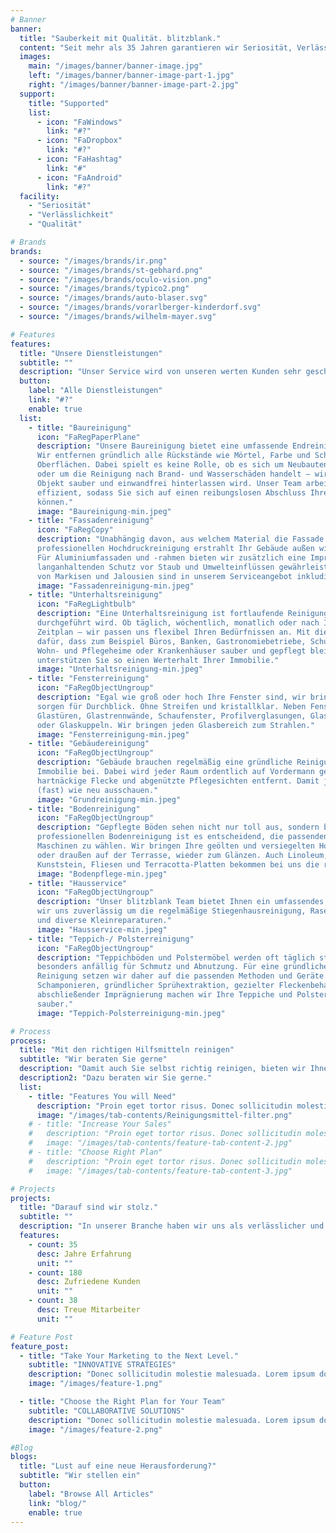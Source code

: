 ```yaml
---
# Banner
banner:
  title: "Sauberkeit mit Qualität. blitzblank."
  content: "Seit mehr als 35 Jahren garantieren wir Seriosität, Verlässlichkeit und Qualität in der Gebäudereinigung. Ihre Zufriedenheit steht bei uns an erster Stelle."
  images:
    main: "/images/banner/banner-image.jpg"
    left: "/images/banner/banner-image-part-1.jpg"
    right: "/images/banner/banner-image-part-2.jpg"
  support:
    title: "Supported"
    list:
      - icon: "FaWindows"
        link: "#?"
      - icon: "FaDropbox"
        link: "#?"
      - icon: "FaHashtag"
        link: "#"
      - icon: "FaAndroid"
        link: "#?"
  facility:
    - "Seriosität"
    - "Verlässlichkeit"
    - "Qualität"

# Brands
brands:
  - source: "/images/brands/ir.png"
  - source: "/images/brands/st-gebhard.png"
  - source: "/images/brands/oculo-vision.png"
  - source: "/images/brands/typico2.png"
  - source: "/images/brands/auto-blaser.svg"
  - source: "/images/brands/vorarlberger-kinderdorf.svg"
  - source: "/images/brands/wilhelm-mayer.svg"

# Features
features:
  title: "Unsere Dienstleistungen"
  subtitle: ""
  description: "Unser Service wird von unseren werten Kunden sehr geschätzt."
  button:
    label: "Alle Dienstleistungen"
    link: "#?"
    enable: true
  list:
    - title: "Baureinigung"
      icon: "FaRegPaperPlane"
      description: "Unsere Baureinigung bietet eine umfassende Endreinigung nach Abschluss von Bauarbeiten.
      Wir entfernen gründlich alle Rückstände wie Mörtel, Farbe und Schmutz von allen
      Oberflächen. Dabei spielt es keine Rolle, ob es sich um Neubauten, Sanierungen, Umbauten
      oder um die Reinigung nach Brand- und Wasserschäden handelt – wir sorgen dafür, dass Ihr
      Objekt sauber und einwandfrei hinterlassen wird. Unser Team arbeitet zuverlässig und
      effizient, sodass Sie sich auf einen reibungslosen Abschluss Ihres Bauprojekts verlassen
      können."
      image: "Baureinigung-min.jpeg"
    - title: "Fassadenreinigung"
      icon: "FaRegCopy"
      description: "Unabhängig davon, aus welchem Material die Fassade Ihrer Immobilie besteht – mit unserer
      professionellen Hochdruckreinigung erstrahlt Ihr Gebäude außen wieder in neuem Glanz.
      Für Aluminiumfassaden und -rahmen bieten wir zusätzlich eine Imprägnierung an, die einen
      langanhaltenden Schutz vor Staub und Umwelteinflüssen gewährleistet. Auch die Reinigung
      von Markisen und Jalousien sind in unserem Serviceangebot inkludiert."
      image: "Fassadenreinigung-min.jpeg"
    - title: "Unterhaltsreinigung"
      icon: "FaRegLightbulb"
      description: "Eine Unterhaltsreinigung ist fortlaufende Reinigungsarbeit, die in festgelegten Abständen
      durchgeführt wird. Ob täglich, wöchentlich, monatlich oder nach Ihrem individuellen
      Zeitplan – wir passen uns flexibel Ihren Bedürfnissen an. Mit diesem Service sorgen wir
      dafür, dass zum Beispiel Büros, Banken, Gastronomiebetriebe, Schulen, Einkaufszentren,
      Wohn- und Pflegeheime oder Krankenhäuser sauber und gepflegt bleiben. Langfristig
      unterstützen Sie so einen Werterhalt Ihrer Immobilie."
      image: "Unterhaltsreinigung-min.jpeg"
    - title: "Fensterreinigung"
      icon: "FaRegObjectUngroup"
      description: "Egal wie groß oder hoch Ihre Fenster sind, wir bringen Ihre Fenster wieder zum Strahlen und
      sorgen für Durchblick. Ohne Streifen und kristallklar. Neben Fenstern, reinigen wir auch
      Glastüren, Glastrennwände, Schaufenster, Profilverglasungen, Glasdächer, Wintergärten
      oder Glaskuppeln. Wir bringen jeden Glasbereich zum Strahlen."
      image: "Fensterreinigung-min.jpeg"
    - title: "Gebäudereinigung"
      icon: "FaRegObjectUngroup"
      description: "Gebäude brauchen regelmäßig eine gründliche Reinigung. So trägt man zum Werteerhalt der
      Immobilie bei. Dabei wird jeder Raum ordentlich auf Vordermann gebracht und auch
      hartnäckige Flecke und abgenützte Pflegesichten entfernt. Damit jene Oberflächen wieder
      (fast) wie neu ausschauen."
      image: "Grundreinigung-min.jpeg"
    - title: "Bodenreinigung"
      icon: "FaRegObjectUngroup"
      description: "Gepflegte Böden sehen nicht nur toll aus, sondern bleiben auch länger schön. Bei der
      professionellen Bodenreinigung ist es entscheidend, die passenden Reinigungsmittel und
      Maschinen zu wählen. Wir bringen Ihre geölten und versiegelten Holzböden, ob drinnen
      oder draußen auf der Terrasse, wieder zum Glänzen. Auch Linoleum, PVC, Marmor, Granit,
      Kunststein, Fliesen und Terracotta-Platten bekommen bei uns die richtige Pflege und Schutz."
      image: "Bodenpflege-min.jpeg"
    - title: "Hausservice"
      icon: "FaRegObjectUngroup"
      description: "Unser blitzblank Team bietet Ihnen ein umfassendes Facility Management. Dabei kümmern
      wir uns zuverlässig um die regelmäßige Stiegenhausreinigung, Rasenpflege, Schneeräumung
      und diverse Kleinreparaturen."
      image: "Hausservice-min.jpeg"
    - title: "Teppich-/ Polsterreinigung"
      icon: "FaRegObjectUngroup"
      description: "Teppichböden und Polstermöbel werden oft täglich stark beansprucht und sind daher
      besonders anfällig für Schmutz und Abnutzung. Für eine gründliche und hygienische
      Reinigung setzen wir daher auf die passenden Methoden und Geräte. Mit tiefem
      Schamponieren, gründlicher Sprühextraktion, gezielter Fleckenbehandlung und
      abschließender Imprägnierung machen wir Ihre Teppiche und Polster wieder frisch und
      sauber."
      image: "Teppich-Polsterreinigung-min.jpeg"

# Process
process:
  title: "Mit den richtigen Hilfsmitteln reinigen"
  subtitle: "Wir beraten Sie gerne"
  description: "Damit auch Sie selbst richtig reinigen, bieten wir Ihnen unsere bewährten Reinigungsmittel, Putztücher, Schwämme, Staubtücher an. Sie haben auch die Möglichkeit professionelle Reinigungsgeräte über uns leihweise zu beziehen."
  description2: "Dazu beraten wir Sie gerne."
  list:
    - title: "Features You will Need"
      description: "Proin eget tortor risus. Donec sollicitudin molestie imperdiet et, porttitor at sem."
      image: "/images/tab-contents/Reinigungsmittel-filter.png"
    # - title: "Increase Your Sales"
    #   description: "Proin eget tortor risus. Donec sollicitudin molestie imperdiet et, porttitor at sem."
    #   image: "/images/tab-contents/feature-tab-content-2.jpg"
    # - title: "Choose Right Plan"
    #   description: "Proin eget tortor risus. Donec sollicitudin molestie imperdiet et, porttitor at sem."
    #   image: "/images/tab-contents/feature-tab-content-3.jpg"

# Projects
projects:
  title: "Darauf sind wir stolz."
  subtitle: ""
  description: "In unserer Branche haben wir uns als verlässlicher und kompetenter Partner etabliert. Unser Erfolg spiegelt sich in der Zufriedenheit unserer Kunden wider, die uns ihr Vertrauen schenken. Darüber hinaus sind wir stolz darauf, ein starkes und engagiertes Team zu haben, das jeden Tag ihr Bestes gibt, um exzellenten Service und herausragende Ergebnisse zu liefern."
  features:
    - count: 35
      desc: Jahre Erfahrung
      unit: ""
    - count: 180
      desc: Zufriedene Kunden
      unit: ""
    - count: 38
      desc: Treue Mitarbeiter
      unit: ""

# Feature Post
feature_post:
  - title: "Take Your Marketing to the Next Level."
    subtitle: "INNOVATIVE STRATEGIES"
    description: "Donec sollicitudin molestie malesuada. Lorem ipsum dolor sit imperdiet et, porttitor at sem. Pellentesque in ipsum id orci porta dapibus. Curabitur aliquet quam id dui posuere blandit. Proin eget elementum sed sit amet dui. Nulla porttitor accumsan tincidunt. Proin eget tortor risus."
    image: "/images/feature-1.png"

  - title: "Choose the Right Plan for Your Team"
    subtitle: "COLLABORATIVE SOLUTIONS"
    description: "Donec sollicitudin molestie malesuada. Lorem ipsum dolor sit imperdiet et, porttitor at sem. Pellentesque in ipsum id orci porta dapibus. Curabitur aliquet quam id dui posuere blandit. Proin eget elementum sed sit amet dui. Nulla porttitor accumsan tincidunt. Proin eget tortor risus."
    image: "/images/feature-2.png"

#Blog
blogs:
  title: "Lust auf eine neue Herausforderung?"
  subtitle: "Wir stellen ein"
  button:
    label: "Browse All Articles"
    link: "blog/"
    enable: true
---
```

